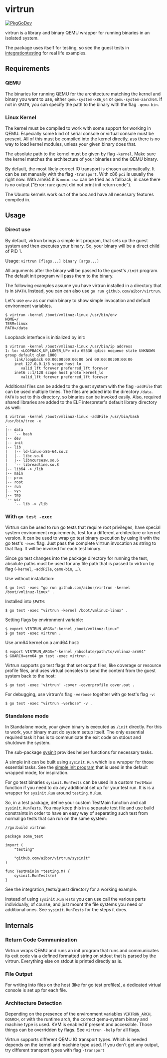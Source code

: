 <!--
SPDX-FileCopyrightText: 2024 Tobias Böhm <code@aibor.de>

SPDX-License-Identifier: MIT
-->

# virtrun

[![PkgGoDev](https://pkg.go.dev/badge/github.com/aibor/virtrun)](https://pkg.go.dev/github.com/aibor/virtrun)

virtrun is a library and binary QEMU wrapper for running binaries in an
isolated system.

The package uses itself for testing, so see the guest tests in
[integrationtesting](integrationtesting/) for real life examples.


## Requirements

### QEMU

The binaries for running QEMU for the architecture matching the kernel and
binary you want to use, either `qemu-system-x86_64` or `qemu-system-aarch64`.
If not in `$PATH`, you can specify the path to the binary with the flag
`-qemu-bin`.

### Linux Kernel

The kernel must be compiled to work with some support for working in QEMU.
Especially some kind of serial console or virtual console must be present. All
of this must be compiled into the kernel directly, ass there is no way to load
kernel modules, unless your given binary does that.

The absolute path to the kernel must be given by flag `-kernel`. Make sure the
kernel matches the architecture of your binaries and the QEMU binary.

By default, the most likely correct IO transport is chosen automatically. It
can be set manually with the flag `-transport`. With x86 `pci` is usually the
right now. With arm64 it is `mmio`. `isa` can be tried as a fallback, in case
there is no output ("Error: run: guest did not print init return code").

The Ubuntu kernels work out of the box and have all necessary features compiled
in.

## Usage

### Direct use

By default, virtrun brings a simple init program, that sets up the guest system
and then executes your binary. So, your binary will be a direct child of PID 1.

Usage: `virtrun [flags...] binary [args...]`

All arguments after the binary will be passed to the guest's
`/init` program. The default init program will pass them to the binary.

The following examples assume you have virtrun installed in a directory that is
in `$PATH`. Instead, you can can also use `go run github.com/aibor/virtrun`.

Let's use `env` as our main binary to show simple invocation and default
environment variables.

```console
$ virtrun -kernel /boot/vmlinuz-linux /usr/bin/env
HOME=/
TERM=linux
PATH=/data
```

Loopback interface is initialized by init:

```console
$ virtrun -kernel /boot/vmlinuz-linux /usr/bin/ip address
1: lo: <LOOPBACK,UP,LOWER_UP> mtu 65536 qdisc noqueue state UNKNOWN group default qlen 1000
    link/loopback 00:00:00:00:00:00 brd 00:00:00:00:00:00
    inet 127.0.0.1/8 scope host lo
       valid_lft forever preferred_lft forever
    inet6 ::1/128 scope host proto kernel_lo
       valid_lft forever preferred_lft forever
```

Additional files can be added to the guest system with the flag `-addFile` that
can be used multiple times. The files are added into the directory `/data`.
`PATH` is set to this directory, so binaries can be invoked easily. Also,
required shared libraries are added to the ELF interpreter's default library
directory as well:

```console
$ virtrun -kernel /boot/vmlinuz-linux -addFile /usr/bin/bash /usr/bin/tree -x
.
|-- data
|   `-- bash
|-- dev
|-- init
|-- lib
|   |-- ld-linux-x86-64.so.2
|   |-- libc.so.6
|   |-- libncursesw.so.6
|   `-- libreadline.so.8
|-- lib64 -> /lib
|-- main
|-- proc
|-- root
|-- run
|-- sys
|-- tmp
`-- usr
    `-- lib -> /lib
```

### With `go test -exec`

Virtrun can be used to run go tests that require root privileges, have special
system environment requirements, test for a different architecture or kernel
version. It can be used to wrap go test binary execution by using it with the
go test's `-exec` flag. Just pass the complete virtrun invocation as string to
that flag. It will be invoked for each test binary.

Since go test changes into the package directory for running the test, absolute
paths must be used for any file path that is passed to virtrun by flag
(`-kernel`, `-addFile`, `qemu-bin`, ...).

Use without installation:

```console
$ go test -exec "go run github.com/aibor/virtrun -kernel /boot/vmlinuz-linux" .
```

Installed into `$PATH`:

```console
$ go test -exec "virtrun -kernel /boot/vmlinuz-linux" .
```

Setting flags by environment variable:

```console
$ export VIRTRUN_ARGS="-kernel /boot/vmlinuz-linux"
$ go test -exec virtrun .
```

Use arm64 kernel on a amd64 host:

```console
$ export VIRTRUN_ARGS="-kernel /absolute/path/to/vmlinuz-arm64"
$ GOARCH=arm64 go test -exec virtrun .
```

Virtrun supports go test flags that set output files, like coverage or resource
profile files, and uses virtual consoles to send the content from the guest
system back to the host:

```
$ go test -exec 'virtrun' -cover -coverprofile cover.out .
```

For debugging, use virtrun's flag `-verbose` togehter with go test's flag `-v`:

```console
$ go test -exec "virtrun -verbose" -v .
```

### Standalone mode

In Standalone mode, your given binary is executed as `/init` directly. For this
to work, your binary must do system setup itself. The only essential required
task it has is to communicate the exit code on stdout and shutdown the system.

The sub-package [sysinit](https://pkg.go.dev/github.com/aibor/virtrun/sysinit)
provides helper functions for necessary tasks.

A simple init can be built using `sysinit.Run` which is a wrapper for those
essential tasks. See the [simple init program](internal/initprog/init/main.go)
that is used in the default wrapped mode, for inspiration.

For go test binaries `sysinit.RunTests` can be used in a custom `TestMain`
function if you need to do any additional set up for your test run. It is is a
wrapper for `sysinit.Run` around `testing.M.Run`.

So, in a test package, define your custom TestMain function and call
`sysinit.RunTests`. You may keep this in a separate test file and use build
constraints in order to have an easy way of separating such test from normal go
tests that can run on the same system:

```
//go:build virtrun

package some_test

import (
    "testing"

    "github.com/aibor/virtrun/sysinit"
)

func TestMain(m *testing.M) {
    sysinit.RunTests(m)
}
```

See the integration_tests/guest directory for a working example.

Instead of using `sysinit.RunTests` you can use call the various parts
individually, of course, and just mount the file systems you need or additional
ones. See `sysinit.RunTests` for the steps it does.

## Internals

### Return Code Communication

Virtrun wraps QEMU and runs an init program that runs and communicates its exit
code via a defined formatted string on stdout that is parsed by the virtrun.
Everything else on stdout is printed directly as is.

### File Output

For writing into files on the host (like for go test profiles), a dedicated
virtual console is set up for each file.

### Architecture Detection

Depending on the presence of the environment variables `VIRTRUN_ARCH`,
`GOARCH`, or with the runtime arch, the correct qemu-system binary and machine
type is used. KVM is enabled if present and accessible. Those things can be
overridden by flags. See `virtrun -help` for all flags.

Virtrun supports different QEMU IO transport types. Which is needed depends on
the kernel and machine type used. If you don't get any output, try different
transport types with flag `-transport`
